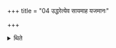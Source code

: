 +++
title = "04 उद्धरेत्येव सायमाह यजमानः"

+++

<details><summary>थिते</summary>

4. In the evening the sacrificer says (to the Adhvaryu), "Do you take up the fire"; similarly in the morning he says, “Do you take up (the fire)".
</details>
